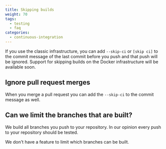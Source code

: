 ```yaml
---
title: Skipping builds
weight: 70
tags:
  - testing
  - faq
categories:
  - continuous-integration
---
```

If you use the classic infrastructure, you can add `--skip-ci` or  `[skip ci]` to the commit message of the last commit before you push and that push will be ignored. Support for skipping builds on the Docker infrastructure will be available soon.

## Ignore pull request merges

When you merge a pull request you can add the `--skip-ci` to the commit message as well.

## Can we limit the branches that are built?

We build all branches you push to your repository. In our opinion every push to your repository should be tested.

We don't have a feature to limit which branches can be built.

